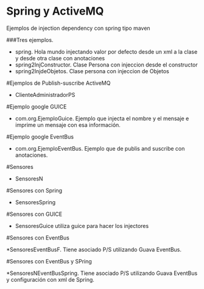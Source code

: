 # Spring y ActiveMQ
Ejemplos de injection dependency con spring tipo maven

###Tres ejemplos.
* spring. Hola mundo injectando valor por defecto desde un xml a la clase  y desde otra clase con anotaciones
* spring2InjConstructor. Clase Persona con injeccion desde el constructor 
* spring2InjdeObjetos. Clase persona con injeccion de Objetos

#Ejemplos de Publish-suscribe ActiveMQ
* ClienteAdministradorPS


#Ejemplo google GUICE

* com.org.EjemploGuice. Ejemplo que injecta el nombre y el mensaje  e imprime un mensaje con esa información.

#Ejemplo google EventBus

* com.org.EjemploEventBus. Ejemplo que de publis and suscribe con anotaciones.

#Sensores 

* SensoresN

#Sensores con Spring

* SensoresSpring

#Sensores con GUICE

* SensoresGuice utiliza guice para hacer los injectores

#Sensores con EventBus

*SensoresEventBusF. Tiene asociado P/S utilizando Guava EventBus.

#Sensores con EventBus y SPring

*SensoresNEventBusSpring. Tiene asociado P/S utilizando Guava EventBus y configuración con xml de Spring.
